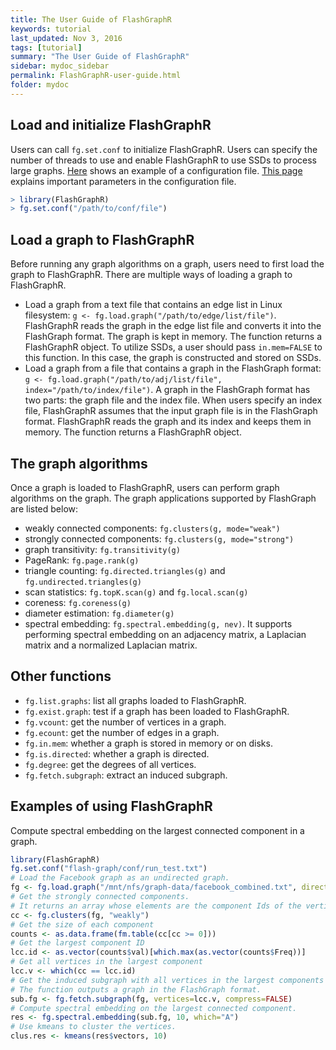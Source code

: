 ```yaml
---
title: The User Guide of FlashGraphR
keywords: tutorial
last_updated: Nov 3, 2016
tags: [tutorial]
summary: "The User Guide of FlashGraphR"
sidebar: mydoc_sidebar
permalink: FlashGraphR-user-guide.html
folder: mydoc
---
```


## Load and initialize FlashGraphR

Users can call `fg.set.conf` to initialize FlashGraphR. Users can specify the number of threads to use and enable FlashGraphR to use SSDs to process large graphs. [Here](https://github.com/flashxio/FlashX/blob/release/flash-graph/conf/run_test.txt) shows an example of a configuration file. [This page](https://flashxio.github.io/FlashX-doc/FlashX-config.html) explains important parameters in the configuration file.

```R
> library(FlashGraphR)
> fg.set.conf("/path/to/conf/file")
```

## Load a graph to FlashGraphR

Before running any graph algorithms on a graph, users need to first load the graph to FlashGraphR. There are multiple ways of loading a graph to FlashGraphR.

* Load a graph from a text file that contains an edge list in Linux filesystem:
`g <- fg.load.graph("/path/to/edge/list/file")`. FlashGraphR reads the graph in the edge list file and converts it into the FlashGraph format. The graph is kept in memory. The function returns a FlashGraphR object. To utilize SSDs, a user should pass `in.mem=FALSE` to this function. In this case, the graph is constructed and stored on SSDs.
* Load a graph from a file that contains a graph in the FlashGraph format:
`g <- fg.load.graph("/path/to/adj/list/file", index="/path/to/index/file")`. A graph in the FlashGraph format has two parts: the graph file and the index file. When users specify an index file, FlashGraphR assumes that the input graph file is in the FlashGraph format. FlashGraphR reads the graph and its index and keeps them in memory. The function returns a FlashGraphR object.

## The graph algorithms

Once a graph is loaded to FlashGraphR, users can perform graph algorithms on the graph. The graph applications supported by FlashGraph are listed below:

* weakly connected components: `fg.clusters(g, mode="weak")`
* strongly connected components: `fg.clusters(g, mode="strong")`
* graph transitivity: `fg.transitivity(g)`
* PageRank: `fg.page.rank(g)`
* triangle counting: `fg.directed.triangles(g)` and `fg.undirected.triangles(g)`
* scan statistics: `fg.topK.scan(g)` and `fg.local.scan(g)`
* coreness: `fg.coreness(g)`
* diameter estimation: `fg.diameter(g)`
* spectral embedding: `fg.spectral.embedding(g, nev)`. It supports performing spectral embedding on an adjacency matrix, a Laplacian matrix and a normalized Laplacian matrix.

## Other functions

* `fg.list.graphs`: list all graphs loaded to FlashGraphR.
* `fg.exist.graph`: test if a graph has been loaded to FlashGraphR.
* `fg.vcount`: get the number of vertices in a graph.
* `fg.ecount`: get the number of edges in a graph.
* `fg.in.mem`: whether a graph is stored in memory or on disks.
* `fg.is.directed`: whether a graph is directed.
* `fg.degree`: get the degrees of all vertices.
* `fg.fetch.subgraph`: extract an induced subgraph.

## Examples of using FlashGraphR

Compute spectral embedding on the largest connected component in a graph.

```R
library(FlashGraphR)
fg.set.conf("flash-graph/conf/run_test.txt")
# Load the Facebook graph as an undirected graph.
fg <- fg.load.graph("/mnt/nfs/graph-data/facebook_combined.txt", directed=FALSE)
# Get the strongly connected components.
# It returns an array whose elements are the component Ids of the vertices.
cc <- fg.clusters(fg, "weakly")
# Get the size of each component
counts <- as.data.frame(fm.table(cc[cc >= 0]))
# Get the largest component ID
lcc.id <- as.vector(counts$val)[which.max(as.vector(counts$Freq))]
# Get all vertices in the largest component
lcc.v <- which(cc == lcc.id)
# Get the induced subgraph with all vertices in the largest components
# The function outputs a graph in the FlashGraph format.
sub.fg <- fg.fetch.subgraph(fg, vertices=lcc.v, compress=FALSE)
# Compute spectral embedding on the largest connected component.
res <- fg.spectral.embedding(sub.fg, 10, which="A")
# Use kmeans to cluster the vertices.
clus.res <- kmeans(res$vectors, 10)
```
